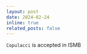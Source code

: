 ```yaml
---
layout: post
date: 2024-02-24
inline: true
related_posts: false
---
```


`Copulacci` is accepted in ISMB
